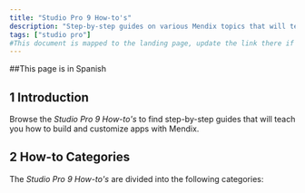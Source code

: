 ```yaml
---
title: "Studio Pro 9 How-to's"
description: "Step-by-step guides on various Mendix topics that will teach you how to build and customize apps."
tags: ["studio pro"]
#This document is mapped to the landing page, update the link there if renaming or moving the doc file.
---
```


##This page is in Spanish 

## 1 Introduction

Browse the *Studio Pro 9 How-to's* to find step-by-step guides that will teach you how to build and customize apps with Mendix.

## 2 How-to Categories

The *Studio Pro 9 How-to's* are divided into the following categories:


